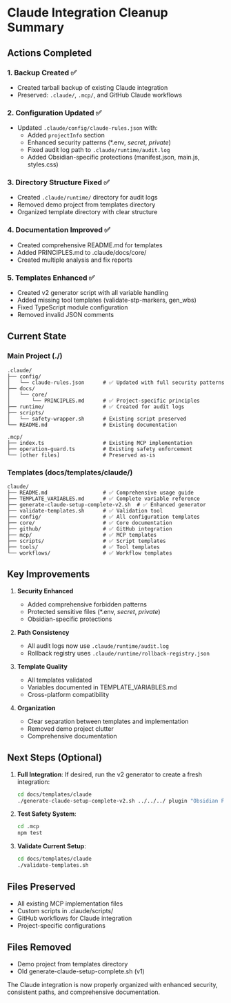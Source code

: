 # Claude Integration Cleanup Summary

## Actions Completed

### 1. **Backup Created** ✅
- Created tarball backup of existing Claude integration
- Preserved: `.claude/`, `.mcp/`, and GitHub Claude workflows

### 2. **Configuration Updated** ✅
- Updated `.claude/config/claude-rules.json` with:
  - Added `projectInfo` section
  - Enhanced security patterns (*.env, *secret*, *private*)
  - Fixed audit log path to `.claude/runtime/audit.log`
  - Added Obsidian-specific protections (manifest.json, main.js, styles.css)

### 3. **Directory Structure Fixed** ✅
- Created `.claude/runtime/` directory for audit logs
- Removed demo project from templates directory
- Organized template directory with clear structure

### 4. **Documentation Improved** ✅
- Created comprehensive README.md for templates
- Added PRINCIPLES.md to .claude/docs/core/
- Created multiple analysis and fix reports

### 5. **Templates Enhanced** ✅
- Created v2 generator script with all variable handling
- Added missing tool templates (validate-stp-markers, gen_wbs)
- Fixed TypeScript module configuration
- Removed invalid JSON comments

## Current State

### Main Project (./)
```
.claude/
├── config/
│   └── claude-rules.json      # ✅ Updated with full security patterns
├── docs/
│   └── core/
│       └── PRINCIPLES.md      # ✅ Project-specific principles
├── runtime/                   # ✅ Created for audit logs
├── scripts/
│   └── safety-wrapper.sh      # Existing script preserved
└── README.md                  # Existing documentation

.mcp/
├── index.ts                   # Existing MCP implementation
├── operation-guard.ts         # Existing safety enforcement
└── [other files]              # Preserved as-is
```

### Templates (docs/templates/claude/)
```
claude/
├── README.md                  # ✅ Comprehensive usage guide
├── TEMPLATE_VARIABLES.md      # ✅ Complete variable reference
├── generate-claude-setup-complete-v2.sh  # ✅ Enhanced generator
├── validate-templates.sh      # ✅ Validation tool
├── config/                    # ✅ All configuration templates
├── core/                      # ✅ Core documentation
├── github/                    # ✅ GitHub integration
├── mcp/                       # ✅ MCP templates
├── scripts/                   # ✅ Script templates
├── tools/                     # ✅ Tool templates
└── workflows/                 # ✅ Workflow templates
```

## Key Improvements

1. **Security Enhanced**
   - Added comprehensive forbidden patterns
   - Protected sensitive files (*.env, *secret*, *private*)
   - Obsidian-specific protections

2. **Path Consistency**
   - All audit logs now use `.claude/runtime/audit.log`
   - Rollback registry uses `.claude/runtime/rollback-registry.json`

3. **Template Quality**
   - All templates validated
   - Variables documented in TEMPLATE_VARIABLES.md
   - Cross-platform compatibility

4. **Organization**
   - Clear separation between templates and implementation
   - Removed demo project clutter
   - Comprehensive documentation

## Next Steps (Optional)

1. **Full Integration**: If desired, run the v2 generator to create a fresh integration:
   ```bash
   cd docs/templates/claude
   ./generate-claude-setup-complete-v2.sh ../../../ plugin "Obsidian Feed" "team@obsidian.dev" MIT --all
   ```

2. **Test Safety System**:
   ```bash
   cd .mcp
   npm test
   ```

3. **Validate Current Setup**:
   ```bash
   cd docs/templates/claude
   ./validate-templates.sh
   ```

## Files Preserved

- All existing MCP implementation files
- Custom scripts in .claude/scripts/
- GitHub workflows for Claude integration
- Project-specific configurations

## Files Removed

- Demo project from templates directory
- Old generate-claude-setup-complete.sh (v1)

The Claude integration is now properly organized with enhanced security, consistent paths, and comprehensive documentation.